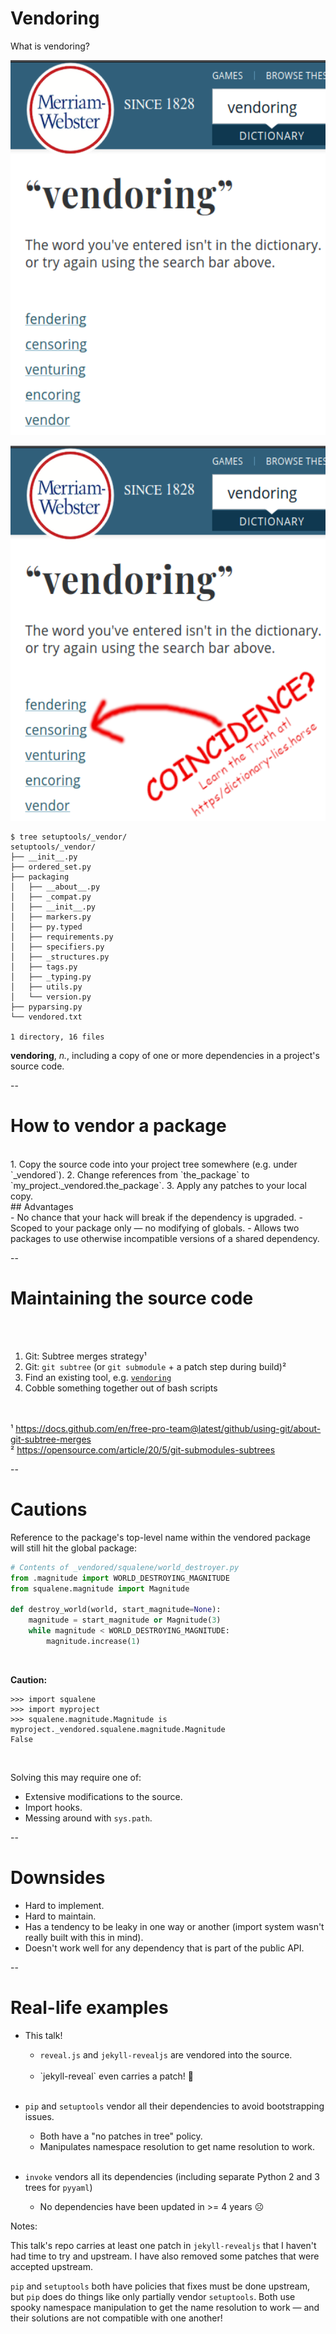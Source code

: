 # Vendoring

What is vendoring? <!-- .element: class="not-centered" style="width: 95%; font-weight: bold" -->

<div style="height: 600px" data-fragment-index="0" class="disappearing-fragment fade-out"/>
<img
    id="splash"
    src="images/webster-vendoring.png"
    class = "disappearing-fragment fragment"
    alt="Webster's dictionary fails to define vendoring"
    style="height: 600px"
    data-fragment-index="0"
/>

<img
    id="splash"
    src="images/webster-vendoring-coincidence.png"
    class = "nospace-fragment disappearing-fragment fragment"
    alt="The same Webster's dictionary entry, with an arrow pointing to the suggested word 'censoring' from some text. The text is red Comic sans and reads, 'Coincidence? Learn the truth at https/dictionary-lies.horse'"
    style="height: 600px"
    data-fragment-index="1"
/>

```
$ tree setuptools/_vendor/
setuptools/_vendor/
├── __init__.py
├── ordered_set.py
├── packaging
│   ├── __about__.py
│   ├── _compat.py
│   ├── __init__.py
│   ├── markers.py
│   ├── py.typed
│   ├── requirements.py
│   ├── specifiers.py
│   ├── _structures.py
│   ├── tags.py
│   ├── _typing.py
│   ├── utils.py
│   └── version.py
├── pyparsing.py
└── vendored.txt

1 directory, 16 files
```
<!-- .element class="fragment nospace-fragment" data-fragment-index="2" -->

<span class="fragment nospace-fragment" data-fragment-index="2">
<b>vendoring</b>, <em>n.</em>, including a copy of one or more dependencies in a project's source code.
</span>

--

# How to vendor a package
<br/>
1. Copy the source code into your project tree somewhere (e.g. under `_vendored`).
2. Change references from `the_package` to `my_project._vendored.the_package`.
3. Apply any patches to your local copy. <!-- .element class="fragment" data-fragment-index="0" -->

<br/>
## Advantages <!-- .element class="fragment" data-fragment-index="1" -->
<br/>
- No chance that your hack will break if the dependency is upgraded.<!-- .element class="fragment" data-fragment-index="1" -->
- Scoped to your package only — no modifying of globals.<!-- .element class="fragment" data-fragment-index="1" -->
- Allows two packages to use otherwise incompatible versions of a shared dependency.<!-- .element class="fragment" data-fragment-index="1" -->

--

<!-- .slide: class="not-centered" -->
# Maintaining the source code
<br/>
<br/>

1. Git: Subtree merges strategy¹
2. Git: `git subtree` (or `git submodule` + a patch step during build)²
3. Find an existing tool, e.g. [`vendoring`](https://pypi.org/project/vendoring/)
4. Cobble something together out of bash scripts

<br/><br/>
¹ https://docs.github.com/en/free-pro-team@latest/github/using-git/about-git-subtree-merges <br/>
² https://opensource.com/article/20/5/git-submodules-subtrees

--

<!-- .slide: class="not-centered" -->
# Cautions

Reference to the package's top-level name within the vendored package will still hit the global package:

```python
# Contents of _vendored/squalene/world_destroyer.py
from .magnitude import WORLD_DESTROYING_MAGNITUDE
from squalene.magnitude import Magnitude

def destroy_world(world, start_magnitude=None):
    magnitude = start_magnitude or Magnitude(3)
    while magnitude < WORLD_DESTROYING_MAGNITUDE:
        magnitude.increase(1)
```
<br/>

**Caution:**

```
>>> import squalene
>>> import myproject
>>> squalene.magnitude.Magnitude is myproject._vendored.squalene.magnitude.Magnitude
False
```
<br/>

Solving this may require one of:

- Extensive modifications to the source.
- Import hooks.
- Messing around with `sys.path`.

--

# Downsides

- Hard to implement.
- Hard to maintain.
- Has a tendency to be leaky in one way or another (import system wasn't really built with this in mind).
- Doesn't work well for any dependency that is part of the public API.

--

# Real-life examples

- This talk!
    - `reveal.js` and `jekyll-revealjs` are vendored into the source.
    <span class="disappearing-fragment fragment fade-out" data-fragment-index="0"><br/><br/></span>
    - <!-- .element class="nospace-fragment fragment" data-fragment-index="0" --> `jekyll-reveal` even carries a patch! <span class="emoji">🤦</span><br/><br/>
- `pip` and `setuptools` vendor all their dependencies to avoid bootstrapping issues.
    - Both have a "no patches in tree" policy.
    - Manipulates namespace resolution to get name resolution to work.<br/><br/>

- `invoke` vendors all its dependencies (including separate Python 2 and 3 trees for `pyyaml`)
    - No dependencies have been updated in >= 4 years <span class="emoji">☹</span>

Notes:

This talk's repo carries at least one patch in `jekyll-revealjs` that I haven't had time to try and upstream. I have also removed some patches that were accepted upstream.

`pip` and `setuptools` both have policies that fixes must be done upstream, but `pip` does do things like only partially vendor `setuptools`. Both use spooky namespace manipulation to get the name resolution to work — and their solutions are not compatible with one another!
